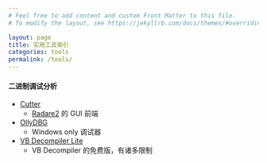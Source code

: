```yaml
---
# Feel free to add content and custom Front Matter to this file.
# To modify the layout, see https://jekyllrb.com/docs/themes/#overriding-theme-defaults

layout: page
title: 实用工具索引
categories: tools
permalink: /tools/
---
```


#### 二进制调试分析

- [Cutter](https://github.com/radareorg/cutter)
    - [Radare2](https://github.com/radare/radare2/) 的 GUI 前端
- [OllyDBG](http://www.ollydbg.de/)
    - Windows only 调试器
- [VB Decompiler Lite](https://www.vb-decompiler.org/download.htm)
    - VB Decompiler 的免费版，有诸多限制
